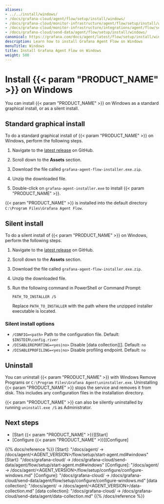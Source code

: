 ```yaml
---
aliases:
- ../../install/windows/
- /docs/grafana-cloud/agent/flow/setup/install/windows/
- /docs/grafana-cloud/monitor-infrastructure/agent/flow/setup/install/windows/
- /docs/grafana-cloud/monitor-infrastructure/integrations/agent/flow/setup/install/windows/
- /docs/grafana-cloud/send-data/agent/flow/setup/install/windows/
canonical: https://grafana.com/docs/agent/latest/flow/setup/install/windows/
description: Learn how to install Grafana Agent Flow on Windows
menuTitle: Windows
title: Install Grafana Agent Flow on Windows
weight: 500
---
```


# Install {{< param "PRODUCT_NAME" >}} on Windows

You can install {{< param "PRODUCT_NAME" >}} on Windows as a standard graphical install, or as a silent install.

## Standard graphical install

To do a standard graphical install of {{< param "PRODUCT_NAME" >}} on Windows, perform the following steps.

1. Navigate to the [latest release][latest] on GitHub.

1. Scroll down to the **Assets** section.

1. Download the file called `grafana-agent-flow-installer.exe.zip`.

1. Unzip the downloaded file.

1. Double-click on `grafana-agent-installer.exe` to install {{< param "PRODUCT_NAME" >}}.

{{< param "PRODUCT_NAME" >}} is installed into the default directory `C:\Program Files\Grafana Agent Flow`.

## Silent install

To do a silent install of {{< param "PRODUCT_NAME" >}} on Windows, perform the following steps.

1. Navigate to the [latest release][latest] on GitHub.

1. Scroll down to the **Assets** section.

1. Download the file called `grafana-agent-flow-installer.exe.zip`.

1. Unzip the downloaded file.

1. Run the following command in PowerShell or Command Prompt:

   ```shell
   PATH_TO_INSTALLER /S
   ```

   Replace `PATH_TO_INSTALLER` with the path where the unzipped installer executable is located.

### Silent install options

* `/CONFIG=<path>` Path to the configuration file. Default: `$INSTDIR\config.river`
* `/DISABLEREPORTING=<yes|no>` Disable [data collection][]. Default: `no`
* `/DISABLEPROFILING=<yes|no>` Disable profiling endpoint. Default: `no`

## Uninstall

You can uninstall {{< param "PRODUCT_NAME" >}} with Windows Remove Programs or `C:\Program Files\Grafana Agent\uninstaller.exe`.
Uninstalling {{< param "PRODUCT_NAME" >}} stops the service and removes it from disk.
This includes any configuration files in the installation directory.

{{< param "PRODUCT_NAME" >}} can also be silently uninstalled by running `uninstall.exe /S` as Administrator.

## Next steps

- [Start {{< param "PRODUCT_NAME" >}}][Start]
- [Configure {{< param "PRODUCT_NAME" >}}][Configure]

[latest]: https://github.com/grafana/agent/releases/latest

{{% docs/reference %}}
[Start]: "/docs/agent/ -> /docs/agent/<AGENT_VERSION>/flow/setup/start-agent.md#windows"
[Start]: "/docs/grafana-cloud/ -> /docs/grafana-cloud/send-data/agent/flow/setup/start-agent.md#windows"
[Configure]: "/docs/agent/ -> /docs/agent/<AGENT_VERSION>/flow/setup/configure/configure-windows.md"
[Configure]: "/docs/grafana-cloud/ -> /docs/grafana-cloud/send-data/agent/flow/setup/configure/configure-windows.md"
[data collection]: "/docs/agent/ -> /docs/agent/<AGENT_VERSION>/data-collection.md"
[data collection]: "/docs/grafana-cloud/ -> /docs/grafana-cloud/send-data/agent/data-collection.md"
{{% /docs/reference %}}
